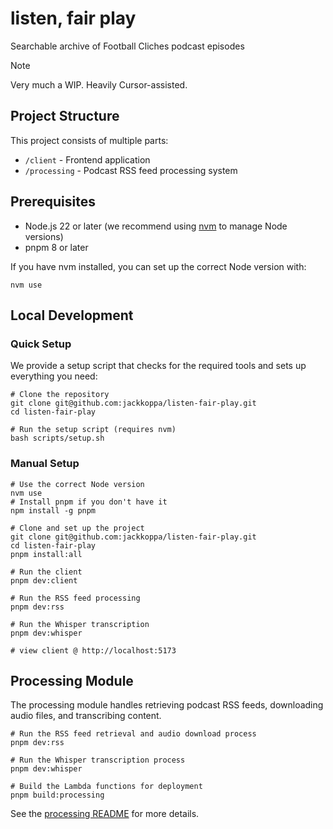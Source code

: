 # listen, fair play

Searchable archive of Football Cliches podcast episodes

> [!NOTE]  
> Very much a WIP. Heavily Cursor-assisted.

## Project Structure

This project consists of multiple parts:
- `/client` - Frontend application 
- `/processing` - Podcast RSS feed processing system

## Prerequisites

- Node.js 22 or later (we recommend using [nvm](https://github.com/nvm-sh/nvm) to manage Node versions)
- pnpm 8 or later

If you have nvm installed, you can set up the correct Node version with:
```shell
nvm use
```

## Local Development

### Quick Setup

We provide a setup script that checks for the required tools and sets up everything you need:

```shell
# Clone the repository
git clone git@github.com:jackkoppa/listen-fair-play.git
cd listen-fair-play

# Run the setup script (requires nvm)
bash scripts/setup.sh
```

### Manual Setup

```shell
# Use the correct Node version
nvm use
# Install pnpm if you don't have it
npm install -g pnpm

# Clone and set up the project
git clone git@github.com:jackkoppa/listen-fair-play.git
cd listen-fair-play
pnpm install:all

# Run the client
pnpm dev:client

# Run the RSS feed processing
pnpm dev:rss

# Run the Whisper transcription 
pnpm dev:whisper

# view client @ http://localhost:5173
```

## Processing Module

The processing module handles retrieving podcast RSS feeds, downloading audio files, and transcribing content.

```shell
# Run the RSS feed retrieval and audio download process
pnpm dev:rss

# Run the Whisper transcription process
pnpm dev:whisper

# Build the Lambda functions for deployment
pnpm build:processing
```

See the [processing README](./processing/README.md) for more details.